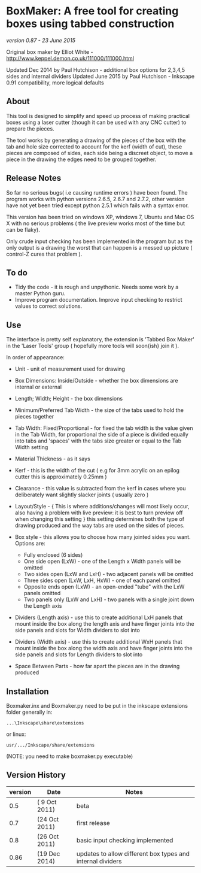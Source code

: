 # BoxMaker: A free tool for creating boxes using tabbed construction

_version 0.87 - 23 June 2015_

Original box maker by Elliot White - http://www.keppel.demon.co.uk/111000/111000.html

Updated Dec 2014 by Paul Hutchison - additional box options for 2,3,4,5 sides and internal dividers
Updated June 2015 by Paul Hutchison - Inkscape 0.91 compatibility, more logical defaults

## About
 This tool is designed to simplify and speed up process of making practical boxes using a laser cutter (though it can be used with any CNC cutter) to prepare the pieces.

 The tool works by generating a drawing of the pieces of the box with the tab and hole size corrected to account for the kerf (width of cut), these pieces are composed of sides, each side being a discreet object, to move a piece in the drawing the edges need to be grouped together.

## Release Notes
 So far no serious bugs( i.e causing runtime errors ) have been found. The program works with python versions 2.6.5, 2.6.7 and 2.7.2, other version have not yet been tried except python 2.5.1 which fails with a syntax error.

This version has been tried on windows XP, windows 7, Ubuntu and Mac OS X with no serious problems ( the live preview works most of the time but can be flaky).

 Only crude input checking has been implemented in the program but as the only output is a drawing the worst that can happen is a messed up picture ( control-Z cures that problem ).

## To do
* Tidy the code - it is rough and unpythonic.  Needs some work by a master Python guru.
* Improve program documentation. Improve input checking to restrict values to correct solutions.

## Use
 The interface is pretty self explanatory, the extension is 'Tabbed Box Maker' in the 'Laser Tools' group ( hopefully more tools will soon{ish} join it ).

In order of appearance:

* Unit - unit of measurement used for drawing

* Box Dimensions: Inside/Outside - whether the box dimensions are internal or external

* Length; Width; Height - the box dimensions

* Minimum/Preferred Tab Width - the size of the tabs used to hold the pieces together

* Tab Width: Fixed/Proportional - for fixed the tab width is the value given in the Tab
                                 Width, for proportional the side of a piece is divided 
                                 equally into tabs and 'spaces' with the tabs size 
                                 greater or equal to the Tab Width setting

* Material Thickness - as it says
 
* Kerf - this is the width of the cut ( e.g for 3mm acrylic on an epilog cutter this is
        approximately 0.25mm )

* Clearance - this value is subtracted from the kerf in cases where you deliberately want
             slightly slacker joints ( usually zero )

* Layout/Style - { This is where additions/changes will most likely occur, also having a
                problem with live preview: it is best to turn preview off when changing this 
                setting }
                this setting determines both the type of drawing produced and the way tabs
                are used on the sides of pieces.

* Box style - this allows you to choose how many jointed sides you want. Options are:
    * Fully enclosed (6 sides)
    * One side open (LxW) - one of the Length x Width panels will be omitted
    * Two sides open (LxW and LxH) - two adjacent panels will be omitted
    * Three sides open (LxW, LxH, HxW) - one of each panel omitted
    * Opposite ends open (LxW) - an open-ended "tube" with the LxW panels omitted
    * Two panels only (LxW and LxH) - two panels with a single joint down the Length axis
 

			
* Dividers (Length axis) - use this to create additional LxH panels that mount inside the box 
						 along the length axis and have finger joints into the side panels
						 and slots for Width dividers to slot into
				
* Dividers (Width axis) - use this to create additional WxH panels that mount inside the box 
						 along the width axis and have finger joints into the side panels
						 and slots for Length dividers to slot into
				
* Space Between Parts - how far apart the pieces are in the drawing produced

## Installation
Boxmaker.inx and Boxmaker.py need to be put in the inkscape extensions folder  generally in: 

   `...\Inkscape\share\extensions `

or linux:

   `usr/.../Inkscape/share/extensions`

(NOTE: you need to make boxmaker.py executable)

## Version History
version | Date | Notes
--------|------|--------
0.5  | ( 9 Oct 2011) | beta
0.7  | (24 Oct 2011) | first release
0.8  | (26 Oct 2011) | basic input checking implemented
0.86 | (19 Dec 2014) | updates to allow different box types and internal dividers
